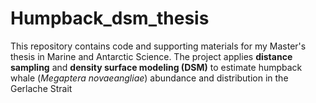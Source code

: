 # Humpback_dsm_thesis
This repository contains code and supporting materials for my Master's thesis in Marine and Antarctic Science.   The project applies **distance sampling** and **density surface modeling (DSM)** to estimate humpback whale (*Megaptera novaeangliae*) abundance and distribution in the Gerlache Strait  

